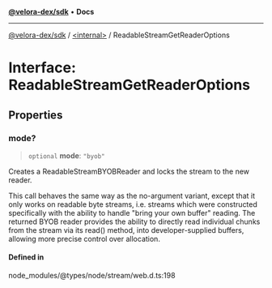[**@velora-dex/sdk**](../../README.md) • **Docs**

***

[@velora-dex/sdk](../../globals.md) / [\<internal\>](../README.md) / ReadableStreamGetReaderOptions

# Interface: ReadableStreamGetReaderOptions

## Properties

### mode?

> `optional` **mode**: `"byob"`

Creates a ReadableStreamBYOBReader and locks the stream to the new reader.

This call behaves the same way as the no-argument variant, except that it only works on readable byte streams, i.e. streams which were constructed specifically with the ability to handle "bring your own buffer" reading. The returned BYOB reader provides the ability to directly read individual chunks from the stream via its read() method, into developer-supplied buffers, allowing more precise control over allocation.

#### Defined in

node\_modules/@types/node/stream/web.d.ts:198
